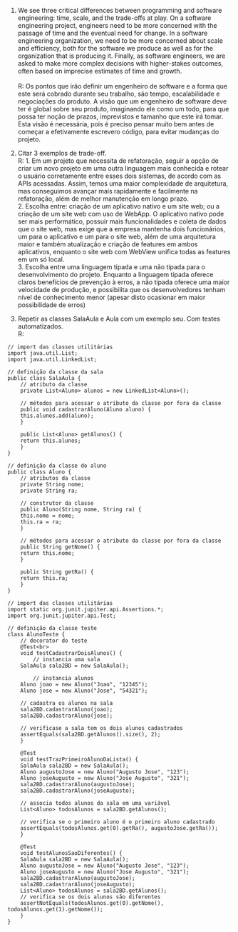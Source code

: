 1. We see three critical differences between programming and software engineering: time, scale, and the trade-offs at play. On a software engineering project, engineers need to be more concerned with the passage of time and the eventual need for change. In a software engineering organization, we need to be more concerned about scale and efficiency, both for the software we produce as well as for the organization that is producing it. Finally, as software engineers, we are asked to make more complex decisions with higher-stakes outcomes, often based on imprecise estimates of time and growth.<br><br>
    R: Os pontos que irão definir um engenheiro de software e a forma que este será cobrado durante seu trabalho, são tempo, escalabilidade e negociações do produto. A visão que um engenheiro de software deve ter é global sobre seu produto, imaginando ele como um todo, para que possa ter noção de prazos, imprevistos e tamanho que este irá tomar. Esta visão é necessária, pois é preciso pensar muito bem antes de começar a efetivamente escrevero código, para evitar mudanças do projeto.

2. Citar 3 exemplos de trade-off.<br>
   R: 1. Em um projeto que necessita de refatoração, seguir a opção de criar um novo projeto em uma outra linguagem mais conhecida e rotear o usuário corretamente entre esses dois sistemas, de acordo com as APIs acessadas. Assim, temos uma maior complexidade de arquitetura, mas conseguimos avançar mais rapidamente e facilmente na refatoração, além de melhor manutenção em longo prazo.<br>
      2. Escolha entre: criação de um aplicativo nativo e um site web; ou a criação de um site web com uso de WebApp. O aplicativo nativo pode ser mais performático, possuir mais funcionalidades e coleta de dados que o site web, mas exige que a empresa mantenha dois funcionários, um para o aplicativo e um para o site web, além de uma arquitetura maior e também atualização e criação de features em ambos aplicativos, enquanto o site web com WebView unifica todas as features em um só local.<br>
      3. Escolha entre uma linguagem tipada e uma não tipada para o desenvolvimento do projeto. Enquanto a linguagem tipada oferece claros benefícios de prevenção à erros, a não tipada oferece uma maior velocidade de produção, e possibilita que os desenvolvedores tenham nível de conhecimento menor (apesar disto ocasionar em maior possibilidade de erros)<br>

3. Repetir as classes SalaAula e Aula com um exemplo seu. Com testes automatizados.<br>
    R:
```
// import das classes utilitárias
import java.util.List;
import java.util.LinkedList;

// definição da classe da sala
public class SalaAula {
    // atributo da classe
    private List<Aluno> alunos = new LinkedList<Aluno>();

    // métodos para acessar o atributo da classe por fora da classe
    public void cadastrarAluno(Aluno aluno) {
	this.alunos.add(aluno);
    }

    public List<Aluno> getAlunos() {
	return this.alunos;
    }
}
```

```
// definição da classe do aluno
public class Aluno {
    // atributos da classe
    private String nome;
    private String ra;

    // construtor da classe
    public Aluno(String nome, String ra) {
	this.nome = nome;
	this.ra = ra;
    }

    // métodos para acessar o atributo da classe por fora da classe
    public String getNome() {
	return this.nome;
    }

    public String getRa() {
	return this.ra;
    }
}
```

```
// import das classes utilitárias
import static org.junit.jupiter.api.Assertions.*;
import org.junit.jupiter.api.Test;

// definição da classe teste
class AlunoTeste {
    // decorator do teste
    @Test<br>
    void testCadastrarDoisAlunos() {
        // instancia uma sala
	SalaAula sala2BD = new SalaAula();

        // instancia alunos
	Aluno joao = new Aluno("Joao", "12345");
	Aluno jose = new Aluno("Jose", "54321");

 	// cadastra os alunos na sala
	sala2BD.cadastrarAluno(joao);
	sala2BD.cadastrarAluno(jose);

 	// verificase a sala tem os dois alunos cadastrados
	assertEquals(sala2BD.getAlunos().size(), 2);
    }

    @Test
    void testTrazPrimeiroAlunoDaLista() {
	SalaAula sala2BD = new SalaAula();
	Aluno augustoJose = new Aluno("Augusto Jose", "123");
	Aluno joseAugusto = new Aluno("Jose Augusto", "321");
	sala2BD.cadastrarAluno(augustoJose);
	sala2BD.cadastrarAluno(joseAugusto);

 	// associa todos alunos da sala em uma variável
	List<Aluno> todosAlunos = sala2BD.getAlunos();

 	// verifica se o primeiro aluno é o primeiro aluno cadastrado
	assertEquals(todosAlunos.get(0).getRa(), augustoJose.getRa());
    }

    @Test
    void testAlunosSaoDiferentes() {
	SalaAula sala2BD = new SalaAula();
	Aluno augustoJose = new Aluno("Augusto Jose", "123");
	Aluno joseAugusto = new Aluno("Jose Augusto", "321");
	sala2BD.cadastrarAluno(augustoJose);
	sala2BD.cadastrarAluno(joseAugusto);
	List<Aluno> todosAlunos = sala2BD.getAlunos();
 	// verifica se os dois alunos são diferentes
	assertNotEquals(todosAlunos.get(0).getNome(), todosAlunos.get(1).getNome());
    }
}
```
